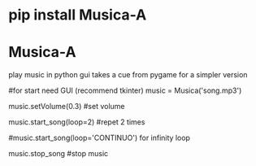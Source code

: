 # pip install Musica-A


# Musica-A

play music in python gui
takes a cue from pygame for a simpler version

#for start need GUI (recommend tkinter)
music = Musica('song.mp3')

music.setVolume(0.3) #set volume

music.start_song(loop=2) #repet 2 times

#music.start_song(loop='CONTINUO') for infinity loop


music.stop_song #stop music  
